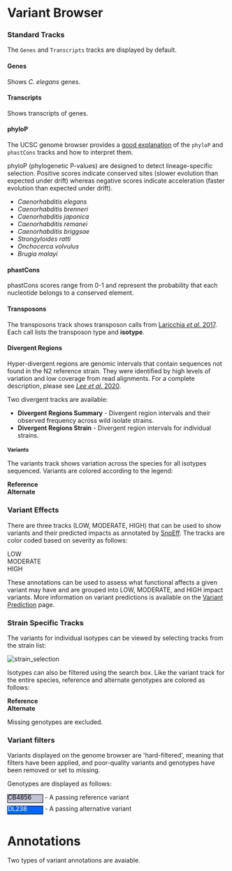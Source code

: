# Variant Browser


<style>

.label {
  width: 80px;
  height: 18px;
  line-height: 12px;
  margin-bottom: 4px;
  display: inline-block;
}

.gt-3 {
    background-color: white;
    border: 1px dotted black;
    color: black;
}

.gt-0.PASS {
  background-color: rgba(194,194,214,1.0);
  border: 1px solid black;
  color: black;
}

.gt-2.PASS {
  background-color: rgba(0, 102, 255,1.0);
  border: 1px solid black;
  color: white;
}

.gt-0:not(.PASS) {
  background-color: rgba(194,194,214,0.25);
  border: 1px dotted black;
  color: black;
}

.gt-2:not(.PASS) {
  background-color: rgba(0, 102, 255,0.25);
  border: 1px dotted black;
  color: black;
}

.het {
  background-color: #ffff00;
  color: black;
}

.gt_set {
  border-right: 1px dotted #b3b3b3;
}

th {
  white-space: nowrap;
}

#variants {
  font-size: 12px;
}

</style>

<a name="standard-tracks"></a>
### Standard Tracks

The `Genes` and `Transcripts` tracks are displayed by default.

#### Genes 

Shows _C. elegans_ genes.

#### Transcripts

Shows transcripts of genes.

#### phyloP

The UCSC genome browser provides a [good explanation](https://genome.ucsc.edu/cgi-bin/hgTrackUi?db=hg19&g=cons46way) of the `phyloP` and `phastCons` tracks and how to interpret them.

phyloP (phylogenetic P-values) are designed to detect lineage-specific selection. Positive scores indicate conserved sites (slower evolution than expected under drift) whereas negative scores indicate acceleration (faster evolution than expected under drift).

* _Caenorhabditis elegans_
* _Caenorhabditis brenneri_
* _Caenorhabditis japonica_
* _Caenorhabditis remanei_
* _Caenorhabditis briggsae_
* _Strongyloides ratti_
* _Onchocerca volvulus_
* _Brugia malayi_

#### phastCons

phastCons scores range from 0-1 and represent the probability that each nucleotide belongs to a conserved element.

#### Transposons

The transposons track shows transposon calls from [Laricchia _et al._ 2017](https://andersenlab.org/publications/2017Laricchia.pdf). Each call lists the transposon type and __isotype__.

#### Divergent Regions

Hyper-divergent regions are genomic intervals that contain sequences not found in the N2 reference strain. They were identified by high levels of variation and low coverage from read alignments. For a complete description, please see [_Lee et al._ 2020](https://andersenlab.org/publications/2020LeebioRxiv.pdf).

Two divergent tracks are available:

* __Divergent Regions Summary__ - Divergent region intervals and their observed frequency across wild isolate strains.
* __Divergent Regions Strain__ - Divergent region intervals for individual strains.


#### Variants

The variants track shows variation across the species for all isotypes sequenced. Variants are colored according to the legend:

<div class='text-center'>
  <div class="legend-box" style="background-color: #c2c2d6;"></div> <strong>Reference</strong>&nbsp;&nbsp;
  <div class="legend-box" style="background-color: #0066ff;"></div> <strong>Alternate</strong>
</div>

<a name="variant-effects"></a>
### Variant Effects

There are three tracks (LOW, MODERATE, HIGH) that can be used to show variants and their predicted impacts as annotated by [SnpEff](https://snpeff.sourceforge.net/). The tracks are color coded based on severity as follows:

<div class='text-center'>
  <label><div class="legend-box" style="background-color: #66d866;"> </div> LOW</label>&nbsp;&nbsp;
  <label><div class="legend-box" style="background-color: #ffd33f;"></div> MODERATE</label>
  <label><div class="legend-box" style="background-color: #ff3f3f;"></div> HIGH</label>
</div>


These annotations can be used to assess what functional affects a given variant may have and are grouped into LOW, MODERATE, and HIGH impact variants. More information on variant predictions is available on the [Variant Prediction](/help/Variant-Prediction/) page.

<a name="ind-strains"></a>
### Strain Specific Tracks

The variants for individual isotypes can be viewed by selecting tracks from the strain list:

![strain_selection](/static/img/help/strain_selection.png)

Isotypes can also be filtered using the search box. Like the variant track for the entire species, reference and alternate genotypes are colored as follows:

<div class='text-center'>
  <div class="legend-box" style="background-color: #c2c2d6;"></div> <strong>Reference</strong>&nbsp;&nbsp;
  <div class="legend-box" style="background-color: #0066ff;"></div> <strong>Alternate</strong>
</div>

Missing genotypes are excluded.

<a name='variant-filters'></a>
### Variant filters

Variants displayed on the genome browser are 'hard-filtered', meaning that filters have been applied, and poor-quality variants and genotypes have been removed or set to missing.

Genotypes are displayed as follows:

<div class="panel-body">
    <span class="label gt-0 PASS">CB4856</span> - A passing reference variant<br />
    <span class="label gt-2 PASS">DL238</span> - A passing alternative variant<br />
</div>


# Annotations

Two types of variant annotations are avaiable.